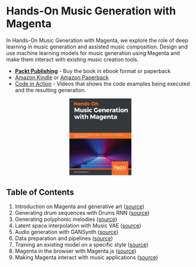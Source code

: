 # Hands-On Music Generation with Magenta

In Hands-On Music Generation with Magenta, we explore the role of deep learning in music generation and assisted music composition. Design and use machine learning models for music generation using Magenta and make them interact with existing music creation tools.

- **[Packt Publishing](https://www.packtpub.com/eu/data/hands-on-music-generation-with-magenta)** - Buy the book in ebook format or paperback
- [Amazon Kindle](https://www.amazon.com/Hands-Music-Generation-Magenta-composition-ebook/dp/B0847S8R48) or [Amazon Paperback](https://www.amazon.com/Hands-Music-Generation-Magenta-composition/dp/1838824413)
- [Code in Action](https://www.youtube.com/playlist?list=PLWPX7CYPrFFqvJW-vPU0puAo8vqyzq0A6) - Videos that shows the code examples being executed and the resulting generation.

<div style="text-align: center">
<img width="33%" alt="Music Generation With Magenta Book Cover" title="Music Generation With Magenta Book Cover" src="docs/music-generation-with-magenta-book-cover.jpeg">
</div>

## Table of Contents

1. Introduction on Magenta and generative art ([source](Chapter01))
2. Generating drum sequences with Drums RNN ([source](Chapter02))
3. Generating polyphonic melodies ([source](Chapter03))
4. Latent space interpolation with Music VAE ([source](Chapter04))
5. Audio generation with GANSynth ([source](Chapter05))
6. Data preparation and pipelines ([source](Chapter06))
7. Training an existing model on a specific style ([source](Chapter07))
8. Magenta in the browser with Magenta.js ([source](Chapter08))
9. Making Magenta interact with music applications ([source](Chapter09))
